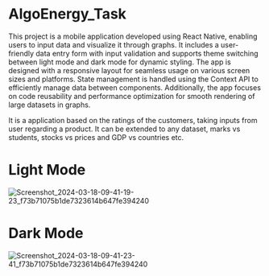 ﻿# AlgoEnergy_Task
 This project is a mobile application developed using React Native, enabling users to input data and visualize it through graphs. It includes a user-friendly data entry form with input validation and supports theme switching between light mode and dark mode for dynamic styling. The app is designed with a responsive layout for seamless usage on various screen sizes and platforms. State management is handled using the Context API to efficiently manage data between components. Additionally, the app focuses on code reusability and performance optimization for smooth rendering of large datasets in graphs.

 It is a application based on the ratings of the customers, taking inputs from user regarding a product. It can be extended to any dataset, marks vs students, stocks vs prices and GDP vs countries etc.
# Light Mode
![Screenshot_2024-03-18-09-41-19-23_f73b71075b1de7323614b647fe394240](https://github.com/nethaponduru/AlgoEnergy_Task/assets/111034876/7ddb4d52-a6f2-4974-b0ac-15c29eaa1d7e)
# Dark Mode
![Screenshot_2024-03-18-09-41-23-41_f73b71075b1de7323614b647fe394240](https://github.com/nethaponduru/AlgoEnergy_Task/assets/111034876/8b0ddb34-24ab-44a1-b749-66d3f220e33c)

